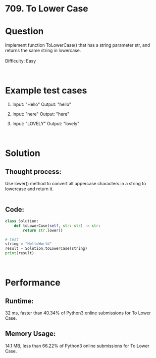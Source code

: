 # **709. To Lower Case**


# Question
Implement function ToLowerCase() that has a string parameter str, and returns the same string in lowercase.\
\
Difficulty: Easy

<br/>

# Example test cases
1. Input: "Hello" Output: "hello"

2. Input: "here" Output: "here"

3. Input: "LOVELY" Output: "lovely"

<br/>

# Solution
## Thought process:
Use lower() method to convert all uppercase characters in a string to lowercase and return it. <br/><br/>

## Code:
```python
class Solution:
    def toLowerCase(self, str: str) -> str:
        return str.lower()

# test
string = "HelloWorld"
result = Solution.toLowerCase(string)
print(result)
```

<br/>

# Performance
## Runtime: 
32 ms, faster than 40.34% of Python3 online submissions for To Lower Case.

## Memory Usage:
14.1 MB, less than 66.22% of Python3 online submissions for To Lower Case.








